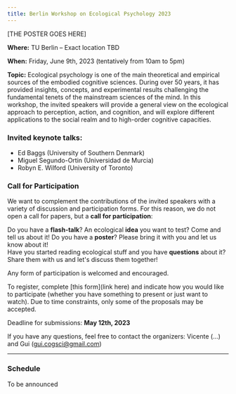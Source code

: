 ```yaml
---
title: Berlin Workshop on Ecological Psychology 2023
---
```



[THE POSTER GOES HERE]

 
**Where:** TU Berlin – Exact location TBD
 
**When:** Friday, June 9th, 2023  (tentatively from 10am to 5pm)

**Topic:** Ecological psychology is one of the main theoretical and empirical sources of the embodied cognitive sciences. During over 50 years, it has provided insights, concepts, and experimental results challenging the fundamental tenets of the mainstream sciences of the mind. In this workshop, the invited speakers will provide a general view on the ecological approach to perception, action, and cognition, and will explore different applications to the social realm and to high-order cognitive capacities.


### Invited keynote talks:             

- Ed Baggs (University of Southern Denmark)
- Miguel Segundo-Ortin (Universidad de Murcia)
- Robyn E. Wilford (University of Toronto)


### Call for Participation

We want to complement the contributions of the invited speakers with a variety of discussion and participation forms. For this reason, we do not open a call for papers, but a **call for participation**:
 
Do you have a **flash-talk**? An ecological **idea** you want to test? Come and tell us about it!
Do you have a **poster**? Please bring it with you and let us know about it!   
Have you started reading ecological stuff and you have **questions** about it? Share them with us and let's discuss them together!
 
Any form of participation is welcomed and encouraged. 

To register, complete [this form](link here) and indicate how you would like to participate (whether you have something to present or just want to watch). Due to time constraints, only some of the proposals may be accepted.  

Deadline for submissions: __**May 12th, 2023**__

If you have any questions, feel free to contact the organizers: Vicente (...) and Gui (gui.cogsci@gmail.com)



---

### Schedule

To be announced
